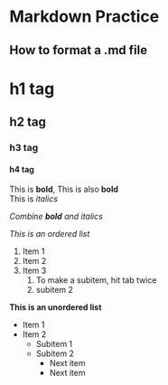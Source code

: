 # Markdown Practice
## How to format a .md file

# h1 tag
## h2 tag
### h3 tag
#### h4 tag

This is **bold**, This is also __bold__ <br>
This is _italics_

_Combine **bold** and italics_


*This is an ordered list*
1. Item 1
2. Item 2
3. Item 3
    1. To make a subitem, hit tab twice
    2. subitem 2
    
    
**This is an unordered list**
* Item 1
* Item 2
  * Subitem 1
  * Subitem 2
    * Next item 
    * Next item
